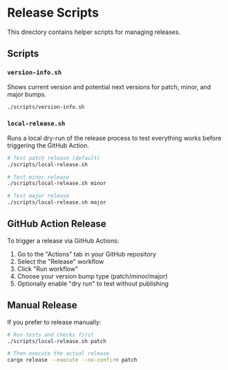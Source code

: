 # Release Scripts

This directory contains helper scripts for managing releases.

## Scripts

### `version-info.sh`
Shows current version and potential next versions for patch, minor, and major bumps.

```bash
./scripts/version-info.sh
```

### `local-release.sh`
Runs a local dry-run of the release process to test everything works before triggering the GitHub Action.

```bash
# Test patch release (default)
./scripts/local-release.sh

# Test minor release
./scripts/local-release.sh minor

# Test major release
./scripts/local-release.sh major
```

## GitHub Action Release

To trigger a release via GitHub Actions:

1. Go to the "Actions" tab in your GitHub repository
2. Select the "Release" workflow
3. Click "Run workflow"
4. Choose your version bump type (patch/minor/major)
5. Optionally enable "dry run" to test without publishing

## Manual Release

If you prefer to release manually:

```bash
# Run tests and checks first
./scripts/local-release.sh patch

# Then execute the actual release
cargo release --execute --no-confirm patch
```

